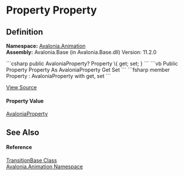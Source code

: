 # Property Property




## Definition
**Namespace:** <a href="N_Avalonia_Animation">Avalonia.Animation</a>  
**Assembly:** Avalonia.Base (in Avalonia.Base.dll) Version: 11.2.0

<Tabs groupId="api-code-preview">
<TabItem value="csharp" label="C#">
```csharp
public AvaloniaProperty? Property \{ get; set; }
```
</TabItem>
<TabItem value="vb" label="VB">
```vb
Public Property Property As AvaloniaProperty
	Get
	Set
```
</TabItem>
<TabItem value="fsharp" label="F#">
```fsharp
member Property : AvaloniaProperty with get, set
```
</TabItem>
</Tabs>



<a href="https://github.com/AvaloniaUI/Avalonia/tree/master/src/Avalonia.Base/Animation/TransitionBase.cs#L85" title="View the source code">View Source</a>



#### Property Value
<a href="T_Avalonia_AvaloniaProperty">AvaloniaProperty</a>

## See Also


#### Reference
<a href="T_Avalonia_Animation_TransitionBase">TransitionBase Class</a>  
<a href="N_Avalonia_Animation">Avalonia.Animation Namespace</a>  
